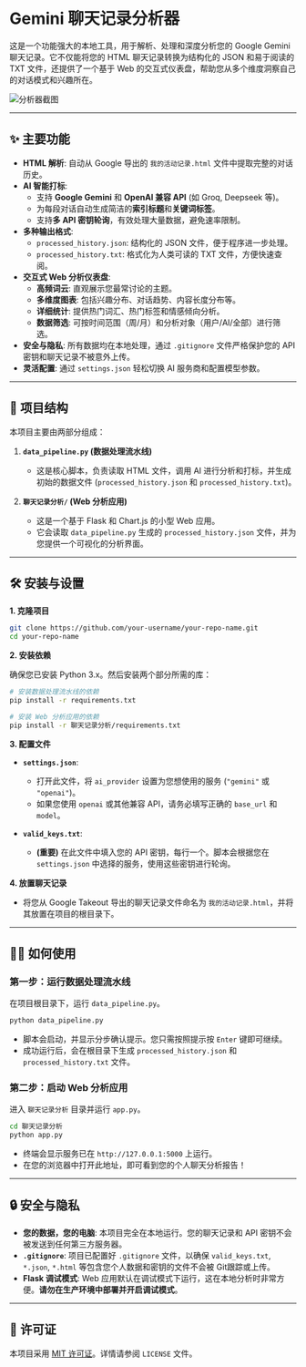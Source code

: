 # Gemini 聊天记录分析器

这是一个功能强大的本地工具，用于解析、处理和深度分析您的 Google Gemini 聊天记录。它不仅能将您的 HTML 聊天记录转换为结构化的 JSON 和易于阅读的 TXT 文件，还提供了一个基于 Web 的交互式仪表盘，帮助您从多个维度洞察自己的对话模式和兴趣所在。

![分析器截图](https://i.imgur.com/your-screenshot.png)  <!-- 建议您在这里替换为项目截图 -->

---

## ✨ 主要功能

- **HTML 解析**: 自动从 Google 导出的 `我的活动记录.html` 文件中提取完整的对话历史。
- **AI 智能打标**: 
    - 支持 **Google Gemini** 和 **OpenAI 兼容 API** (如 Groq, Deepseek 等)。
    - 为每段对话自动生成简洁的**索引标题**和**关键词标签**。
    - 支持**多 API 密钥轮询**，有效处理大量数据，避免速率限制。
- **多种输出格式**: 
    - `processed_history.json`: 结构化的 JSON 文件，便于程序进一步处理。
    - `processed_history.txt`: 格式化为人类可读的 TXT 文件，方便快速查阅。
- **交互式 Web 分析仪表盘**: 
    - **高频词云**: 直观展示您最常讨论的主题。
    - **多维度图表**: 包括兴趣分布、对话趋势、内容长度分布等。
    - **详细统计**: 提供热门词汇、热门标签和情感倾向分析。
    - **数据筛选**: 可按时间范围（周/月）和分析对象（用户/AI/全部）进行筛选。
- **安全与隐私**: 所有数据均在本地处理，通过 `.gitignore` 文件严格保护您的 API 密钥和聊天记录不被意外上传。
- **灵活配置**: 通过 `settings.json` 轻松切换 AI 服务商和配置模型参数。

---

## 🚀 项目结构

本项目主要由两部分组成：

1.  **`data_pipeline.py` (数据处理流水线)**
    - 这是核心脚本，负责读取 HTML 文件，调用 AI 进行分析和打标，并生成初始的数据文件 (`processed_history.json` 和 `processed_history.txt`)。

2.  **`聊天记录分析/` (Web 分析应用)**
    - 这是一个基于 Flask 和 Chart.js 的小型 Web 应用。
    - 它会读取 `data_pipeline.py` 生成的 `processed_history.json` 文件，并为您提供一个可视化的分析界面。

---

## 🛠️ 安装与设置

**1. 克隆项目**

```bash
git clone https://github.com/your-username/your-repo-name.git
cd your-repo-name
```

**2. 安装依赖**

确保您已安装 Python 3.x。然后安装两个部分所需的库：

```bash
# 安装数据处理流水线的依赖
pip install -r requirements.txt

# 安装 Web 分析应用的依赖
pip install -r 聊天记录分析/requirements.txt
```

**3. 配置文件**

- **`settings.json`**: 
    - 打开此文件，将 `ai_provider` 设置为您想使用的服务 (`"gemini"` 或 `"openai"`)。
    - 如果您使用 `openai` 或其他兼容 API，请务必填写正确的 `base_url` 和 `model`。

- **`valid_keys.txt`**: 
    - **(重要)** 在此文件中填入您的 API 密钥，每行一个。脚本会根据您在 `settings.json` 中选择的服务，使用这些密钥进行轮询。

**4. 放置聊天记录**

- 将您从 Google Takeout 导出的聊天记录文件命名为 `我的活动记录.html`，并将其放置在项目的根目录下。

---

## 🏃‍♂️ 如何使用

### 第一步：运行数据处理流水线

在项目根目录下，运行 `data_pipeline.py`。

```bash
python data_pipeline.py
```

- 脚本会启动，并显示分步确认提示。您只需按照提示按 `Enter` 键即可继续。
- 成功运行后，会在根目录下生成 `processed_history.json` 和 `processed_history.txt` 文件。

### 第二步：启动 Web 分析应用

进入 `聊天记录分析` 目录并运行 `app.py`。

```bash
cd 聊天记录分析
python app.py
```

- 终端会显示服务已在 `http://127.0.0.1:5000` 上运行。
- 在您的浏览器中打开此地址，即可看到您的个人聊天分析报告！

---

## 🔒 安全与隐私

- **您的数据，您的电脑**: 本项目完全在本地运行。您的聊天记录和 API 密钥不会被发送到任何第三方服务器。
- **`.gitignore`**: 项目已配置好 `.gitignore` 文件，以确保 `valid_keys.txt`, `*.json`, `*.html` 等包含您个人数据和密钥的文件不会被 Git跟踪或上传。
- **Flask 调试模式**: Web 应用默认在调试模式下运行，这在本地分析时非常方便。**请勿在生产环境中部署并开启调试模式**。

---

## 📄 许可证

本项目采用 [MIT 许可证](LICENSE)。详情请参阅 `LICENSE` 文件。
